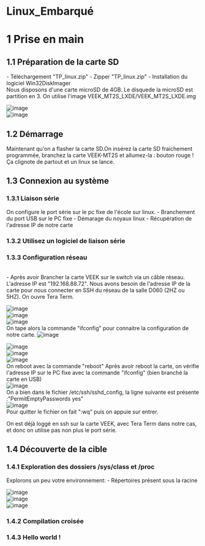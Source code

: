 # Linux_Embarqué
<h1>1 Prise en main</h1>
<h2>1.1 Préparation de la carte SD</h2>
- Téléchargement "TP_linux.zip"
- Zipper "TP_linux.zip"
- Installation du logiciel Win32DiskImager </br>
Nous disposons d'une carte microSD de 4GB. Le disquede la microSD est partition en 3. On utilise l'image VEEK_MT2S_LXDE/VEEK_MT2S_LXDE.img  </br>

![image](https://github.com/Zardoke/Linux_Embarqu-/assets/144770542/1f6053ec-41dd-4afa-be3a-8c92fd944776) </br>
![image](https://github.com/Zardoke/Linux_Embarqu-/assets/144770542/9e8b31c6-0956-4057-8ef4-cc0123fdee48) </br>

<h2>1.2 Démarrage</h2>
Maintenant qu'on a flasher la carte SD.On insérez la carte SD fraichement programmée, branchez la carte VEEK-MT2S et
allumez-la : bouton rouge ! Ça clignote de partout et un linux se lance.

<h2>1.3 Connexion au système</h2>
<h3>1.3.1 Liaison série</h3>
On configure le port série sur le pc fixe de l'école sur linux.
- Branchement du port USB sur le PC fixe
- Démarage du noyaux linux
- Récupération de l'adresse IP de notre carte

<h3>1.3.2 Utilisez un logiciel de liaison série</h3>
<h3>1.3.3 Configuration réseau</h3><br>
- Après avoir Brancher la carte VEEK sur le switch via un câble réseau.
L'adresse IP est "192.168.88.72". Nous avons besoin de l'adresse IP de la carte pour nous connecter en SSH du réseau de la salle D060 (2HZ ou 5HZ).
On ouvre Tera Term.

![image](https://github.com/Zardoke/Linux_Embarqu-/assets/144770542/5665eab8-6811-42dd-86a6-b7cada56544c)<br>
![image](https://github.com/Zardoke/Linux_Embarqu-/assets/144770542/a5a9b624-bfd7-4bd0-9772-5420f4a0f3ef)<br>
![image](https://github.com/Zardoke/Linux_Embarqu-/assets/144770542/c5bd599b-0f6d-4339-aae7-954378bfbf9a)<br>
On tape alors la commande "ifconfig" pour connaitre la configuration de notre carte.
![image](https://github.com/Zardoke/Linux_Embarqu-/assets/144770542/966db5c2-3f93-4b2b-9bd9-f28907c7c337)<br>

![image](https://github.com/Zardoke/Linux_Embarque/assets/144770542/180d23c4-79fd-47d7-9958-b551fc8cf1ab)<br>
![image](https://github.com/Zardoke/Linux_Embarque/assets/144770542/fb17fbc8-00bf-42fa-92bf-650f3d0cc1ee)<br>
![image](https://github.com/Zardoke/Linux_Embarque/assets/144770542/f320432e-5cea-404d-aca7-c24141492d44)<br>
On reboot avec la commande "reboot"
Après avoir reboot la carte, on vérifie l'adresse IP sur le PC fixe avec la commande "ifconfig" (bien branché la carte en USB)<br>
![image](https://github.com/Zardoke/Linux_Embarque/assets/144770542/a8fc653e-26e4-45ee-9fb6-21453af92674)<br>
On a bien dans le fichier /etc/ssh/sshd_config, la ligne suivante est
présente :"PermitEmptyPasswords yes"<br>
![image](https://github.com/Zardoke/Linux_Embarque/assets/144770542/a16ba886-490e-417f-b066-9c8da6a39a7d)<br>
Pour quitter le fichier on fait ":wq" puis on appuie sur entrer. <br>

On est déjà loggé en ssh sur la carte VEEK, avec Tera Term dans notre cas, et donc on utilise pas non plus le port série.


<h2>1.4 Découverte de la cible</h2>
<h3>1.4.1 Exploration des dossiers /sys/class et /proc</h3>
Explorons un peu votre environnement:
- Répertoires présent sous la racine

![image](https://github.com/Zardoke/Linux_Embarque/assets/144770542/52103ce8-0883-4c2a-9447-7ee739392c68)<br>
![image](https://github.com/Zardoke/Linux_Embarque/assets/144770542/26c54f30-909e-4b07-8f11-3621e9b28c3d)<br>
![image](https://github.com/Zardoke/Linux_Embarque/assets/144770542/8fc5bbaa-7916-4ba7-ba0c-597620695427)<br>
<h3>1.4.2 Compilation croisée</h3>
<h3>1.4.3 Hello world !</h3>












